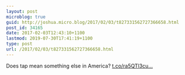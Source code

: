 ```yaml
---
layout: post
microblog: true
guid: http://joshua.micro.blog/2017/02/03/t827331562727366658.html
post_id: 34165
date: 2017-02-03T12:43:10+1100
lastmod: 2019-07-30T17:41:19+1100
type: post
url: /2017/02/03/t827331562727366658.html
---
```

Does tap mean something else in America? [t.co/ra5QTl3cu...](https://t.co/ra5QTl3cuG)
